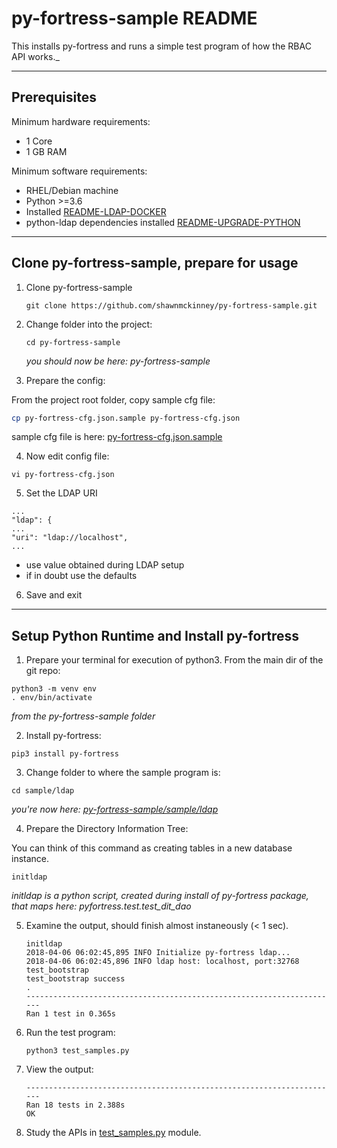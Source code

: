 # py-fortress-sample README 
 
This installs py-fortress and runs a simple test program of how the RBAC API works._
______________________________________________________________________________
## Prerequisites

Minimum hardware requirements:
 * 1 Core
 * 1 GB RAM

Minimum software requirements:
 * RHEL/Debian machine
 * Python >=3.6 
 * Installed [README-LDAP-DOCKER](https://github.com/shawnmckinney/py-fortress/blob/master/pyfortress/doc/README-LDAP-DOCKER.md)
 * python-ldap dependencies installed [README-UPGRADE-PYTHON](https://github.com/shawnmckinney/py-fortress/blob/master/doc/README-UPGRADE-PYTHON.md)
________________________________________________________________________________
## Clone py-fortress-sample, prepare for usage

1. Clone py-fortress-sample
    ```
    git clone https://github.com/shawnmckinney/py-fortress-sample.git
    ```
    
2. Change folder into the project:
    ```
    cd py-fortress-sample
    ```
    _you should now be here: py-fortress-sample_
    
3. Prepare the config:

From the project root folder, copy sample cfg file:

```bash
cp py-fortress-cfg.json.sample py-fortress-cfg.json
```

sample cfg file is here: [py-fortress-cfg.json.sample](../py-fortress-cfg.json.sample)

4. Now edit config file:
 ```
vi py-fortress-cfg.json
```

5. Set the LDAP URI
```
...
"ldap": {
...
"uri": "ldap://localhost",
...
```

* use value obtained during LDAP setup
* if in doubt use the defaults
    
6. Save and exit

________________________________________________________________________________
## Setup Python Runtime and Install py-fortress

1. Prepare your terminal for execution of python3.  From the main dir of the git repo:
```
python3 -m venv env
. env/bin/activate
```
_from the py-fortress-sample folder_
    
2. Install py-fortress:
```
pip3 install py-fortress
```
    
3. Change folder to where the sample program is:
```
cd sample/ldap
```
_you're now here: [py-fortress-sample/sample/ldap](./sample/ldap)_
    
4. Prepare the Directory Information Tree:

You can think of this command as creating tables in a new database instance.
```
initldap
```
*initldap is a python script, created during install of py-fortress package, that maps here: pyfortress.test.test_dit_dao*    

5. Examine the output, should finish almost instaneously (< 1 sec).
    ```
    initldap
    2018-04-06 06:02:45,895 INFO Initialize py-fortress ldap...
    2018-04-06 06:02:45,896 INFO ldap host: localhost, port:32768
    test_bootstrap
    test_bootstrap success
    .
    ----------------------------------------------------------------------
    Ran 1 test in 0.365s
    ```
    
6. Run the test program:
    ```
    python3 test_samples.py 
    ```
    
7. View the output:
    ```
    ----------------------------------------------------------------------
    Ran 18 tests in 2.388s
    OK
    ```
    
8. Study the APIs in [test_samples.py](./sample/ldap/test_samples.py) module.